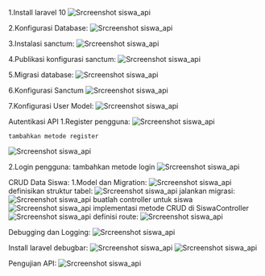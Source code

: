 1.Install laravel 10
![Srcreenshot siswa_api](images/installlaravel.png)

2.Konfigurasi Database:
![Srcreenshot siswa_api](images/konfigurasi.png)

3.Instalasi sanctum:
![Srcreenshot siswa_api](images/sanctum.png)

4.Publikasi konfigurasi sanctum:
![Srcreenshot siswa_api](images/konfigurasi_sanctum.png)

5.Migrasi database:
![Srcreenshot siswa_api](images/migrasi.png)

6.Konfigurasi Sanctum
![Srcreenshot siswa_api](images/kernel.png)

7.Konfigurasi User Model:
![Srcreenshot siswa_api](images/model_user.png)

Autentikasi API
1.Register pengguna:
![Srcreenshot siswa_api](images/image-1.png)

    tambahkan metode register
![Srcreenshot siswa_api](images/image.png)

2.Login pengguna:
    tambahkan metode login
![Srcreenshot siswa_api](images/image1.png)

CRUD Data Siswa:
1.Model dan Migration:
![Srcreenshot siswa_api](images/image2.png)
definisikan struktur tabel:
 ![Srcreenshot siswa_api](images/image3.png)
    jalankan migrasi:
 ![Srcreenshot siswa_api](images/image4.png)
    buatlah controller untuk siswa
 ![Srcreenshot siswa_api](images/image5.png)
    implementasi metode CRUD di SiswaController
 ![Srcreenshot siswa_api](images/image6.png)
    definisi route:
 ![Srcreenshot siswa_api](images/image7.png)

 Debugging dan Logging:
 ![Srcreenshot siswa_api](images/image8.png)

 Install laravel debugbar:
 ![Srcreenshot siswa_api](images/image9.png)
 ![Srcreenshot siswa_api](images/image10.png)
 
 Pengujian API:
 ![Srcreenshot siswa_api](images/image11.png)
